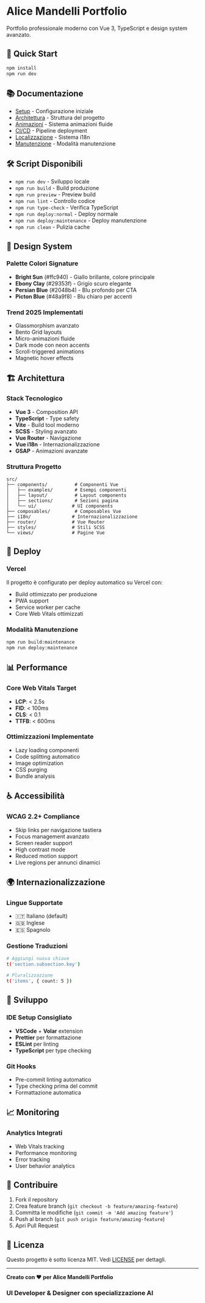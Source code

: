 # Alice Mandelli Portfolio

Portfolio professionale moderno con Vue 3, TypeScript e design system avanzato.

## 🚀 Quick Start

```bash
npm install
npm run dev
```

## 📚 Documentazione

- [Setup](docs/SETUP.md) - Configurazione iniziale
- [Architettura](docs/ARCHITECTURE.md) - Struttura del progetto
- [Animazioni](docs/ANIMATIONS.md) - Sistema animazioni fluide
- [CI/CD](docs/CI-CD.md) - Pipeline deployment
- [Localizzazione](docs/LOCALIZATION.md) - Sistema i18n
- [Manutenzione](docs/MAINTENANCE.md) - Modalità manutenzione

## 🛠️ Script Disponibili

- `npm run dev` - Sviluppo locale
- `npm run build` - Build produzione
- `npm run preview` - Preview build
- `npm run lint` - Controllo codice
- `npm run type-check` - Verifica TypeScript
- `npm run deploy:normal` - Deploy normale
- `npm run deploy:maintenance` - Deploy manutenzione
- `npm run clean` - Pulizia cache

## 🎨 Design System

### Palette Colori Signature

- **Bright Sun** (#ffc940) - Giallo brillante, colore principale
- **Ebony Clay** (#29353f) - Grigio scuro elegante
- **Persian Blue** (#2048b4) - Blu profondo per CTA
- **Picton Blue** (#48a9f8) - Blu chiaro per accenti

### Trend 2025 Implementati

- Glassmorphism avanzato
- Bento Grid layouts
- Micro-animazioni fluide
- Dark mode con neon accents
- Scroll-triggered animations
- Magnetic hover effects

## 🏗️ Architettura

### Stack Tecnologico

- **Vue 3** - Composition API
- **TypeScript** - Type safety
- **Vite** - Build tool moderno
- **SCSS** - Styling avanzato
- **Vue Router** - Navigazione
- **Vue i18n** - Internazionalizzazione
- **GSAP** - Animazioni avanzate

### Struttura Progetto

```
src/
├── components/          # Componenti Vue
│   ├── examples/        # Esempi componenti
│   ├── layout/          # Layout components
│   ├── sections/        # Sezioni pagina
│   └── ui/             # UI components
├── composables/         # Composables Vue
├── i18n/               # Internazionalizzazione
├── router/             # Vue Router
├── styles/             # Stili SCSS
└── views/              # Pagine Vue
```

## 🚀 Deploy

### Vercel

Il progetto è configurato per deploy automatico su Vercel con:

- Build ottimizzato per produzione
- PWA support
- Service worker per cache
- Core Web Vitals ottimizzati

### Modalità Manutenzione

```bash
npm run build:maintenance
npm run deploy:maintenance
```

## 📊 Performance

### Core Web Vitals Target

- **LCP**: < 2.5s
- **FID**: < 100ms
- **CLS**: < 0.1
- **TTFB**: < 600ms

### Ottimizzazioni Implementate

- Lazy loading componenti
- Code splitting automatico
- Image optimization
- CSS purging
- Bundle analysis

## ♿ Accessibilità

### WCAG 2.2+ Compliance

- Skip links per navigazione tastiera
- Focus management avanzato
- Screen reader support
- High contrast mode
- Reduced motion support
- Live regions per annunci dinamici

## 🌍 Internazionalizzazione

### Lingue Supportate

- 🇮🇹 Italiano (default)
- 🇬🇧 Inglese
- 🇪🇸 Spagnolo

### Gestione Traduzioni

```bash
# Aggiungi nuova chiave
t('section.subsection.key')

# Pluralizzazione
t('items', { count: 5 })
```

## 🔧 Sviluppo

### IDE Setup Consigliato

- **VSCode** + **Volar** extension
- **Prettier** per formattazione
- **ESLint** per linting
- **TypeScript** per type checking

### Git Hooks

- Pre-commit linting automatico
- Type checking prima del commit
- Formattazione automatica

## 📈 Monitoring

### Analytics Integrati

- Web Vitals tracking
- Performance monitoring
- Error tracking
- User behavior analytics

## 🤝 Contribuire

1. Fork il repository
2. Crea feature branch (`git checkout -b feature/amazing-feature`)
3. Committa le modifiche (`git commit -m 'Add amazing feature'`)
4. Push al branch (`git push origin feature/amazing-feature`)
5. Apri Pull Request

## 📄 Licenza

Questo progetto è sotto licenza MIT. Vedi [LICENSE](LICENSE) per dettagli.

---

**Creato con ❤️ per Alice Mandelli Portfolio**

### UI Developer & Designer con specializzazione AI
